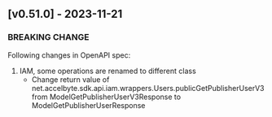 <a name="v0.51.0"></a>
## [v0.51.0] - 2023-11-21

### BREAKING CHANGE

Following changes in OpenAPI spec:

1. IAM, some operations are renamed to different class
   - Change return value of net.accelbyte.sdk.api.iam.wrappers.Users.publicGetPublisherUserV3 from ModelGetPublisherUserV3Response to ModelGetPublisherUserResponse

